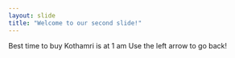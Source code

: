 ```yaml
---
layout: slide
title: "Welcome to our second slide!"
---
```

Best time to buy Kothamri is at 1 am
Use the left arrow to go back!
